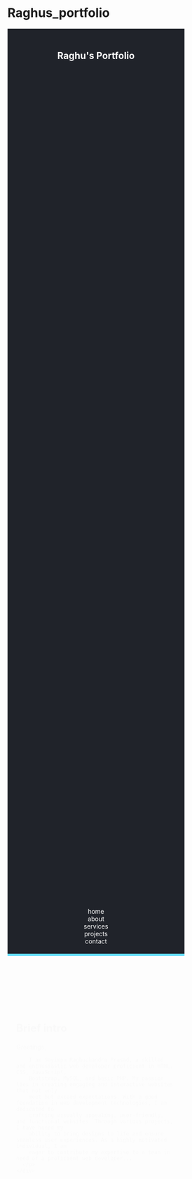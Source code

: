 # Raghus_portfolio
<!DOCTYPE html>
<html lang="en">

<head>
  <meta charset="UTF-8">
  <meta name="viewport" content="width=device-width, initial-scale=1.0, shrink-to-fit=no">
  <link rel="icon" href="favicon.ico" type="image/x-icon">
  <link href="https://fonts.googleapis.com/css2?family=Roboto:wght@400;700&display=swap" rel="stylesheet">
  <link rel="stylesheet" href="https://cdnjs.cloudflare.com/ajax/libs/normalize/8.0.1/normalize.min.css">
  <style>
    * {
      box-sizing: border-box;
    }

    body {
      font-family: 'Roboto', Arial, sans-serif;
      margin: 0;
      padding: 0;
      background-color: var(--background-color);
      color: var(--text-color);
    }

    .container {
      height: 50%;
      max-width: 1200px;
      margin: 0 auto;
    }

    header {
      background-color: var(--primary-color);
      padding: 20px;
      text-align: center;
      color: white;
      border-bottom: 5px solid var(--secondary-color);
    }

    header h1 {
      font-size: 36px;
      margin: 0;
      text-transform: uppercase;
      letter-spacing: 2px;
    }

    header p {
      font-size: 18px;
      margin: 0;
      font-weight: bold;
    }

    section {
      padding: 40px 20px;
      background-color: white;
      margin: 10px 0;
      border-radius: 10px;
      box-shadow: 0 2px 10px rgba(0, 0, 0, 0.1);
    }

    section h2 {
      font-size: 24px;
      margin-bottom: 20px;
      color: var(--primary-color);
    }

    .project-card {
      color: black;
      border: 2px solid #ccc;
      padding: 20px;
      margin: 15px 5px; /* Adjust the margin for spacing between project cards */
      border-radius: 5px;
      box-shadow: 0 2px 4px rgba(226, 22, 22, 0.1);
      background-color: white;
      display: inline-block; /* Display the project cards inline */
    }

    .project-card img {
      width: 100%;
      max-height: 200px;
      object-fit: cover;
      border-radius: 5px;
    }

    ul {
      list-style: upper-latin;
      /* Remove default margin */
    }

    ul li {
      margin-bottom: 10px;
    }

    footer {
      text-align: center;
      background-color: var(--primary-color);
      padding: 10px 0;
      width: 100%;
      bottom: 0;
      color: white;
    }

    .two {
      width: 50%;
      display: inline-flex;
      vertical-align: top;
    }

    .two ul {
      list-style-type: disc;
      padding-left: 20px;
      margin: 0;
      /* Remove default margin */
    }

    .two li {
      margin-bottom: 10px;
    }


    /* Animation classes */
    .fade-in {
      opacity: 0;
      transform: translateY(20px);
      animation: fadeInAnimation 1s forwards;
    }

    nav a {
      color: white;
      margin: 100px;
      text-decoration: none;
    }

    a:hover {
      text-decoration: underline;
      color: red;
    }

    @keyframes fadeInAnimation {
      from {
        opacity: 0;
        transform: translateY(20px);
      }

      to {
        opacity: 1;
        transform: translateY(0);
      }
    }
  </style>
  <style>
    /* CSS Variables for Colors */
    :root {
      --primary-color: #20232a;
      --secondary-color: #61dafb;
      --background-color: #f9f9f9;
      --text-color: #333;
    }
  </style>
  <title>Your Portfolio</title>
</head>

<body>
  <header>
    <div class="container">
      <h2> Raghu's Portfolio</h2>
    </div>
    <div>
      <nav>
        <a href="#">home</a>
        <a href="#">about</a>
        <a href="#">services</a>
        <a href="#">projects</a>
        <a href="#">contact</a>
      </nav>
    </div>
  </header>

  <section id="about" class="fade-in">
    <div class="container">
      <h2>Brief intro</h2>
      <p>
        Greetings,

        I am Sayimpu Raghuchandra Prasad, a skilled and enthusiastic web developer proficient in HTML, CSS, JavaScript,
        Bootstrap, MySQL, and basic PHP. My passion lies in creating engaging and interactive websites that not only
        meet but exceed expectations. With a good foundation in web development technologies, I am dedicated to
        crafting visually appealing, user-friendly, and functional websites. Through various projects, I have honed my
        ability to bring designs to life and ensure seamless user experiences. As a highly motivated individual, I am
        eager to contribute my expertise to a team in need of a proficient web developer...
      </p>
    </div>
  </section>

  <section id="projects" class="fade-in">
    <div class="container">
      <h2>Projects</h2>
      <!-- Display your projects with images and descriptions -->
      <div class="project-card">
        <img srcset="project1-320w.jpg 320w, project1-480w.jpg 480w, project1-800w.jpg 800w"
          sizes="(max-width: 320px) 280px, (max-width: 480px) 440px, 800px" src="project1-800w.jpg"
          alt=" Personal Portfolio">
        <p> About:A brief introduction to Raghu, highlighting his passion for web development and proficiency in essential technologies.
        </p>
        <p> Projects: A showcase of projects, each displayed in a project card format. The cards feature project descriptions and captivating images to provide visitors with insights into Raghu's work.
        </p>
        <p> Skills: An overview of Raghu's technical skills, organized neatly into two columns for easy readability.
        </p>
        <p>Contact: Information for visitors to reach out to Raghu via email or phone, enabling potential collaborations or inquiries.
        </p>
      </div>

      <div class="project-card">
        <img srcset="project2-320w.jpg 320w, project2-480w.jpg 480w, project2-800w.jpg 800w"
          sizes="(max-width: 320px) 280px, (max-width: 480px) 440px, 800px" src="project2-800w.jpg"
          alt="Project 2 description">
        <p>Project 2 description goes here.</p>
      </div>
    </div>
  </section>

  <section id="skills" class="fade-in">
    <div class="container">
      <h2>Skills</h2>
      <div class="two">
        <ul>
          <li>HTML</li>
          <li>CSS</li>
          <li>JavaScript</li>
        </ul>
      </div>
      <div class="two">
        <ul>
          <li>Bootstrap</li>
          <li>MySQL</li>
          <li>PHP (basic)</li>
        </ul>

      </div>
    </div>
  </section>

  <section id="contact" class="fade-in">
    <div class="container">
      <h2>Achievements</h2>
      <ul>
        <li type="disc">Captained school cricket team.</li>
        <li type="disc"> Played as a vital team member for the college volleyball team, competing at the national inter college level.</li>
        <li type="disc"> Gold medal in state level karate championship(team).</li>
      </ul>
    </div>
  </section>

  <footer>
    <div class="end">
      <p>Email: Sayimpuraghuchandraprasad@gmail.com</p>
      <P> +91 9381768342</P>
    </div>
    <div class="container">
      <p>&copy; end of Rcps Portfolio</p>
    </div>
  </footer>

  <script>
    function addFadeInAnimation(element) {
      element.classList.add('fade-in');
    }

    const sections = document.querySelectorAll('section');

    function checkScroll() {
      sections.forEach((section) => {
        const sectionTop = section.offsetTop;
        const sectionHeight = section.clientHeight;
        const scrollY = window.scrollY || window.pageYOffset;

        if (scrollY > sectionTop - window.innerHeight + sectionHeight / 2) {
          addFadeInAnimation(section);
        } else {
          removeFadeInAnimation(section);
        }
      });
    }

    window.addEventListener('scroll', checkScroll);
    window.addEventListener('resize', checkScroll);
    window.addEventListener('load', checkScroll);
  </script>
</body>

</html>
